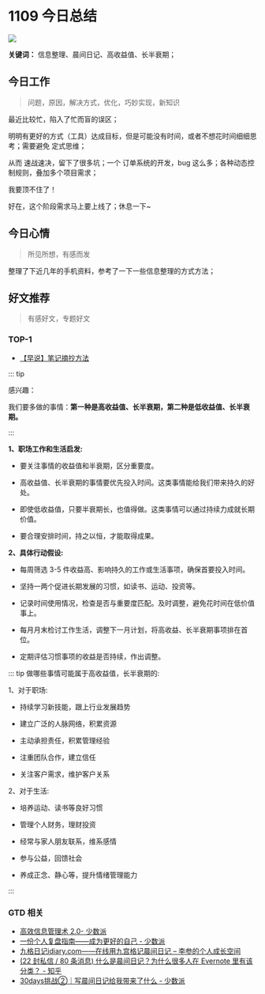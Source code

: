 
# 1109 今日总结


![](http://h2.ioliu.cn/bing/ValDiFunes_ZH-CN2080915930_1920x1080.jpg)

**关键词：** 信息整理、晨间日记、高收益值、长半衰期；


## 今日工作
> 问题，原因，解决方式，优化，巧妙实现，新知识

最近比较忙，陷入了忙而盲的误区；

明明有更好的方式（工具）达成目标，但是可能没有时间，或者不想花时间细细思考；需要避免 定式思维；

从而 速战速决，留下了很多坑；一个 订单系统的开发，bug 这么多；各种动态控制规则，叠加多个项目需求；

我要顶不住了！

好在，这个阶段需求马上要上线了；休息一下~

## 今日心情
> 所见所想，有感而发

整理了下近几年的手机资料，参考了一下一些信息整理的方式方法；

## 好文推荐
> 有感好文，专题好文

### TOP-1

- [【早说】笔记摘抄方法](https://mp.weixin.qq.com/s?__biz=MjM5MTA1MjAxMQ==&mid=2651267152&idx=2&sn=6ddec9c7d7f2ca1f092effb3dd020de3&chksm=bd48f9d48a3f70c26be49c9542fc0d9c3365f6cd8fd50a37db7f03e4a95962c1abe9215105d2#rd)


::: tip

感兴趣：

我们要多做的事情：**第一种是高收益值、长半衰期，第二种是低收益值、长半衰期。**

:::

**1、职场工作和生活启发:**

* 要关注事情的收益值和半衰期，区分重要度。
 
* 高收益值、长半衰期的事情要优先投入时间。这类事情能给我们带来持久的好处。
 
* 即使低收益值，只要半衰期长，也值得做。这类事情可以通过持续力成就长期价值。
 
* 要合理安排时间，持之以恒，才能取得成果。


**2、具体行动假设:**

* 每周筛选 3-5 件收益高、影响持久的工作或生活事项，确保首要投入时间。
 
* 坚持一两个促进长期发展的习惯，如读书、运动、投资等。
 
* 记录时间使用情况，检查是否与重要度匹配。及时调整，避免花时间在低价值事上。
 
* 每月月末检讨工作生活，调整下一月计划，将高收益、长半衰期事项排在首位。
 
* 定期评估习惯事项的收益是否持续，作出调整。


::: tip 做哪些事情可能属于高收益值，长半衰期的:

1、对于职场:

- 持续学习新技能，跟上行业发展趋势
 
- 建立广泛的人脉网络，积累资源
 
- 主动承担责任，积累管理经验
 
- 注重团队合作，建立信任
 
- 关注客户需求，维护客户关系

2、对于生活:

- 培养运动、读书等良好习惯

- 管理个人财务，理财投资

- 经常与家人朋友联系，维系感情

- 参与公益，回馈社会

- 养成正念、静心等，提升情绪管理能力

:::








### GTD 相关


- [ 高效信息管理术 2.0- 少数派](https://sspai.com/post/53557)
- [一份个人复盘指南——成为更好的自己 - 少数派](https://sspai.com/post/64294)
- [九格日记idiary.com——在线用九宫格记晨间日记 – 李参的个人成长空间](http://www.lishen.me/?p=421)
- [(22 封私信 / 80 条消息) 什么是晨间日记？为什么很多人在 Evernote 里有该分类？ - 知乎](https://www.zhihu.com/question/20734685)
- [30days挑战②｜写晨间日记给我带来了什么 - 少数派](https://sspai.com/post/65306)


